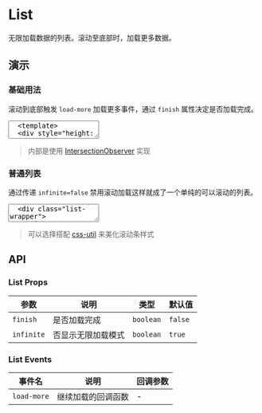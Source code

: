 # List

无限加载数据的列表。滚动至底部时，加载更多数据。

## 演示

<script setup>
  import { ref } from 'vue'
  import { List } from '../../src'

  const finish = ref(false)

  let max = ref(15)

  function handleLoadmore() {
    // 模拟数据加载
    setTimeout(() => {
      max.value = max.value + 15
      if (max.value >= 50) {
        finish.value = true
      }
    }, 1500);
  }
</script>

### 基础用法

滚动到底部触发 `load-more` 加载更多事件，通过 `finish` 属性决定是否加载完成。

<ClientOnly>
  <CodePreview>
  <textarea lang="vue">
  <template>
  <div style="height: 300px">
    <lt-list :finish="finish" @load-more="handleLoadmore">
      <div style="padding: 10px; border-bottom: 1px solid #dedede;" v-for="i in max" :key="i">{{ i }}</div>
    </lt-list>
  </div>
  </template>
  <script setup>
    import { ref } from 'vue'
    let max = ref(15)
    function handleLoadmore() {
      // 模拟数据加载
      setTimeout(() => {
        max.value = max.value + 15
        if (max.value >= 50) {
          finish.value = true
        }
      }, 1500);
    }
  </script>
  </textarea>
  <template #preview>
    <div class="list-wrapper">
      <List :finish="finish" @load-more="handleLoadmore">
        <div class="list-item" v-for="i in max" :key="i">{{ i }}</div>
      </List>
    </div>
  </template>
  </CodePreview>
</ClientOnly>

> 内部是使用 [IntersectionObserver](https://developer.mozilla.org/zh-CN/docs/Web/API/Intersection_Observer_API) 实现

### 普通列表

通过传递 `infinite=false` 禁用滚动加载这样就成了一个单纯的可以滚动的列表。

<ClientOnly>
  <CodePreview>
  <textarea lang="vue-html">
  <div class="list-wrapper">
    <List :infinite="false">
      <div class="list-item" v-for="i in 100" :key="i">{{ i }}</div>
    </List>
  </div>
  </textarea>
  <template #preview>
    <div class="list-wrapper">
      <List :infinite="false">
        <div class="list-item" v-for="i in 100" :key="i">{{ i }}</div>
      </List>
    </div>
  </template>
  </CodePreview>
</ClientOnly>

> 可以选择搭配 [css-util](/css-util#_3-滚动条样式) 来美化滚动条样式

## API

### List Props

<!-- prettier-ignore -->
| 参数 | 说明 | 类型 | 默认值 |
| --- | --- | --- | --- |
| `finish` | 是否加载完成 | `boolean` | `false` |
| `infinite` | 否显示无限加载模式 | `boolean` | `true` |

### List Events

<!-- prettier-ignore -->
| 事件名 | 说明 | 回调参数 |
| --- | --- | --- |
| `load-more` | 继续加载的回调函数 | - |
